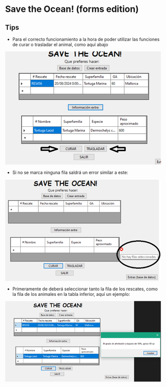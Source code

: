 # Save the Ocean! (forms edition)
## Tips
- Para el correcto funcionamiento a la hora de poder utilizar las funciones de curar o trasladar el animal, como aquí abajo
  
![](https://github.com/Tottii05/SaveTheOceanForms/blob/main/Images/BadUsingForm.PNG)

- Si no se marca ninguna fila saldrá un error similar a este:

![](https://github.com/Tottii05/SaveTheOceanForms/blob/main/Images/HealErrorImage.PNG)


- Primeramente de deberá seleccionar tanto la fila de los rescates, como la fila de los animales en la tabla inferior, aquí un ejemplo:

![](https://github.com/Tottii05/SaveTheOceanForms/blob/main/Images/CorrectUsageImage.PNG)

